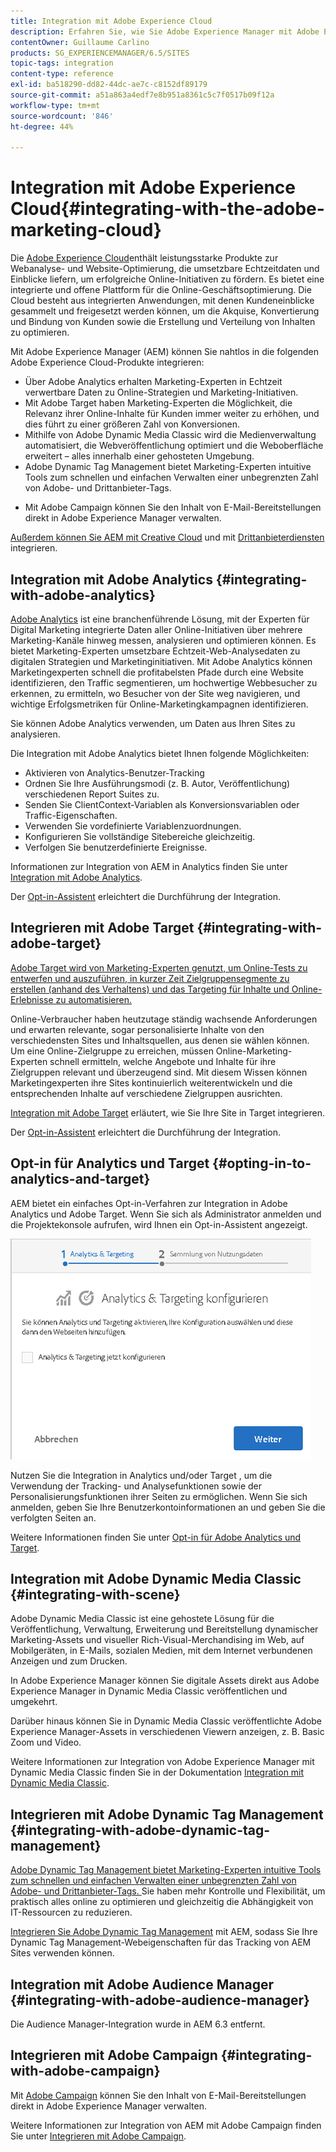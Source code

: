```yaml
---
title: Integration mit Adobe Experience Cloud
description: Erfahren Sie, wie Sie Adobe Experience Manager mit Adobe Experience Cloud integrieren.
contentOwner: Guillaume Carlino
products: SG_EXPERIENCEMANAGER/6.5/SITES
topic-tags: integration
content-type: reference
exl-id: ba518290-dd82-44dc-ae7c-c8152df89179
source-git-commit: a51a863a4edf7e8b951a8361c5c7f0517b09f12a
workflow-type: tm+mt
source-wordcount: '846'
ht-degree: 44%

---
```


# Integration mit Adobe Experience Cloud{#integrating-with-the-adobe-marketing-cloud}

Die [Adobe Experience Cloud](https://business.adobe.com/products/marketing-cloud/main.html)enthält leistungsstarke Produkte zur Webanalyse- und Website-Optimierung, die umsetzbare Echtzeitdaten und Einblicke liefern, um erfolgreiche Online-Initiativen zu fördern. Es bietet eine integrierte und offene Plattform für die Online-Geschäftsoptimierung. Die Cloud besteht aus integrierten Anwendungen, mit denen Kundeneinblicke gesammelt und freigesetzt werden können, um die Akquise, Konvertierung und Bindung von Kunden sowie die Erstellung und Verteilung von Inhalten zu optimieren.

Mit Adobe Experience Manager (AEM) können Sie nahtlos in die folgenden Adobe Experience Cloud-Produkte integrieren:

* Über Adobe Analytics erhalten Marketing-Experten in Echtzeit verwertbare Daten zu Online-Strategien und Marketing-Initiativen.
* Mit Adobe Target haben Marketing-Experten die Möglichkeit, die Relevanz ihrer Online-Inhalte für Kunden immer weiter zu erhöhen, und dies führt zu einer größeren Zahl von Konversionen.
* Mithilfe von Adobe Dynamic Media Classic wird die Medienverwaltung automatisiert, die Webveröffentlichung optimiert und die Weboberfläche erweitert – alles innerhalb einer gehosteten Umgebung.
* Adobe Dynamic Tag Management bietet Marketing-Experten intuitive Tools zum schnellen und einfachen Verwalten einer unbegrenzten Zahl von Adobe- und Drittanbieter-Tags.
<!-- Search&Promote is end of life as of September 1, 2022 * Adobe Search&Promote gives marketers the ability to control and optimize the search results on their sites. -->
* Mit Adobe Campaign können Sie den Inhalt von E-Mail-Bereitstellungen direkt in Adobe Experience Manager verwalten.

[Außerdem können Sie AEM mit Creative Cloud](/help/assets/aem-cc-integration-best-practices.md) und mit [Drittanbieterdiensten](/help/sites-administering/third-party-services.md) integrieren.

## Integration mit Adobe Analytics {#integrating-with-adobe-analytics}

[Adobe Analytics](https://business.adobe.com/products/analytics/adobe-analytics.html) ist eine branchenführende Lösung, mit der Experten für Digital Marketing integrierte Daten aller Online-Initiativen über mehrere Marketing-Kanäle hinweg messen, analysieren und optimieren können. Es bietet Marketing-Experten umsetzbare Echtzeit-Web-Analysedaten zu digitalen Strategien und Marketinginitiativen. Mit Adobe Analytics können Marketingexperten schnell die profitabelsten Pfade durch eine Website identifizieren, den Traffic segmentieren, um hochwertige Webbesucher zu erkennen, zu ermitteln, wo Besucher von der Site weg navigieren, und wichtige Erfolgsmetriken für Online-Marketingkampagnen identifizieren.

Sie können Adobe Analytics verwenden, um Daten aus Ihren Sites zu analysieren.

Die Integration mit Adobe Analytics bietet Ihnen folgende Möglichkeiten:

* Aktivieren von Analytics-Benutzer-Tracking
* Ordnen Sie Ihre Ausführungsmodi (z. B. Autor, Veröffentlichung) verschiedenen Report Suites zu.
* Senden Sie ClientContext-Variablen als Konversionsvariablen oder Traffic-Eigenschaften.
* Verwenden Sie vordefinierte Variablenzuordnungen.
* Konfigurieren Sie vollständige Sitebereiche gleichzeitig.
* Verfolgen Sie benutzerdefinierte Ereignisse.

Informationen zur Integration von AEM in Analytics finden Sie unter [Integration mit Adobe Analytics](/help/sites-administering/adobeanalytics.md).

Der [Opt-in-Assistent](/help/sites-administering/opt-in.md) erleichtert die Durchführung der Integration.

## Integrieren mit Adobe Target {#integrating-with-adobe-target}

[Adobe Target wird von Marketing-Experten genutzt, um Online-Tests zu entwerfen und auszuführen, in kurzer Zeit Zielgruppensegmente zu erstellen (anhand des Verhaltens) und das Targeting für Inhalte und Online-Erlebnisse zu automatisieren.](https://business.adobe.com/products/target/adobe-target.html)

Online-Verbraucher haben heutzutage ständig wachsende Anforderungen und erwarten relevante, sogar personalisierte Inhalte von den verschiedensten Sites und Inhaltsquellen, aus denen sie wählen können. Um eine Online-Zielgruppe zu erreichen, müssen Online-Marketing-Experten schnell ermitteln, welche Angebote und Inhalte für ihre Zielgruppen relevant und überzeugend sind. Mit diesem Wissen können Marketingexperten ihre Sites kontinuierlich weiterentwickeln und die entsprechenden Inhalte auf verschiedene Zielgruppen ausrichten.

[Integration mit Adobe Target](/help/sites-administering/target.md) erläutert, wie Sie Ihre Site in Target integrieren.

Der [Opt-in-Assistent](/help/sites-administering/opt-in.md) erleichtert die Durchführung der Integration.

## Opt-in für Analytics und Target {#opting-in-to-analytics-and-target}

AEM bietet ein einfaches Opt-in-Verfahren zur Integration in Adobe Analytics und Adobe Target. Wenn Sie sich als Administrator anmelden und die Projektekonsole aufrufen, wird Ihnen ein Opt-in-Assistent angezeigt.

![chlimage_1-107](assets/chlimage_1-107a.png)

Nutzen Sie die Integration in Analytics und/oder Target , um die Verwendung der Tracking- und Analysefunktionen sowie der Personalisierungsfunktionen ihrer Seiten zu ermöglichen. Wenn Sie sich anmelden, geben Sie Ihre Benutzerkontoinformationen an und geben Sie die verfolgten Seiten an.

Weitere Informationen finden Sie unter [Opt-in für Adobe Analytics und Target](/help/sites-administering/opt-in.md).

## Integration mit Adobe Dynamic Media Classic {#integrating-with-scene}

Adobe Dynamic Media Classic ist eine gehostete Lösung für die Veröffentlichung, Verwaltung, Erweiterung und Bereitstellung dynamischer Marketing-Assets und visueller Rich-Visual-Merchandising im Web, auf Mobilgeräten, in E-Mails, sozialen Medien, mit dem Internet verbundenen Anzeigen und zum Drucken.

In Adobe Experience Manager können Sie digitale Assets direkt aus Adobe Experience Manager in Dynamic Media Classic veröffentlichen und umgekehrt.

Darüber hinaus können Sie in Dynamic Media Classic veröffentlichte Adobe Experience Manager-Assets in verschiedenen Viewern anzeigen, z. B. Basic Zoom und Video.

Weitere Informationen zur Integration von Adobe Experience Manager mit Dynamic Media Classic finden Sie in der Dokumentation [Integration mit Dynamic Media Classic](/help/sites-administering/scene7.md).

## Integrieren mit Adobe Dynamic Tag Management {#integrating-with-adobe-dynamic-tag-management}

[Adobe Dynamic Tag Management bietet Marketing-Experten intuitive Tools zum schnellen und einfachen Verwalten einer unbegrenzten Zahl von Adobe- und Drittanbieter-Tags. ](https://business.adobe.com/products/experience-platform/adobe-experience-platform.html) Sie haben mehr Kontrolle und Flexibilität, um praktisch alles online zu optimieren und gleichzeitig die Abhängigkeit von IT-Ressourcen zu reduzieren.

[Integrieren Sie Adobe Dynamic Tag Management](/help/sites-administering/dtm.md) mit AEM, sodass Sie Ihre Dynamic Tag Management-Webeigenschaften für das Tracking von AEM Sites verwenden können.

## Integration mit Adobe Audience Manager {#integrating-with-adobe-audience-manager}

Die Audience Manager-Integration wurde in AEM 6.3 entfernt.

<!-- Search&Promote is end of life as of September 1, 2022 ## Integrating with Search&Promote {#integrating-with-search-promote} -->

<!-- Search&Promote is end of life as of September 1, 2022 Adobe Search&Promote enables marketers to optimizehow visitors browse, find, compare, and select relevant products and content on web and mobile sites. Businesses can easily promote priority items based on business objectives and visitor intent, as well as automate merchandising and promotions activity via KPI-based triggers or metrics. -->

<!-- Search&Promote is end of life as of September 1, 2022 Adobe Search&Promote is a reliable and scalable hosted site search application, capable of scaling to millions of pages or products, for heavily visited online businesses ranging from retail to news sites. It offers unprecedented levels of marketer control and metrics-based relevance. -->

<!-- Search&Promote is end of life as of September 1, 2022 For information about integrating AEM and Search&Promote, see [Integrating with Adobe Search&Promote](/help/sites-administering/search-and-promote.md). -->

## Integrieren mit Adobe Campaign {#integrating-with-adobe-campaign}

Mit [Adobe Campaign](https://business.adobe.com/products/campaign/adobe-campaign.html) können Sie den Inhalt von E-Mail-Bereitstellungen direkt in Adobe Experience Manager verwalten.

Weitere Informationen zur Integration von AEM mit Adobe Campaign finden Sie unter [Integrieren mit Adobe Campaign](/help/sites-administering/campaignstandard.md).